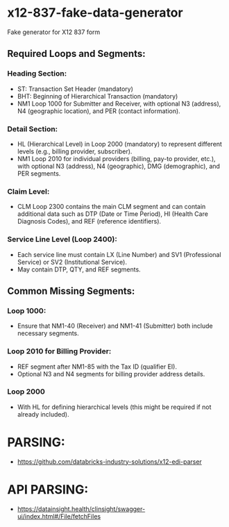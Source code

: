 # x12-837-fake-data-generator
Fake generator for X12 837 form 

## Required Loops and Segments:

### Heading Section:
- ST: Transaction Set Header (mandatory)
- BHT: Beginning of Hierarchical Transaction (mandatory)
- NM1 Loop 1000 for Submitter and Receiver, with optional N3 (address), N4 (geographic location), and PER (contact information).

### Detail Section:
- HL (Hierarchical Level) in Loop 2000 (mandatory) to represent different levels (e.g., billing provider, subscriber).
- NM1 Loop 2010 for individual providers (billing, pay-to provider, etc.), with optional N3 (address), N4 (geographic), DMG (demographic), and PER segments.

### Claim Level:
- CLM Loop 2300 contains the main CLM segment and can contain additional data such as DTP (Date or Time Period), HI (Health Care Diagnosis Codes), and REF (reference identifiers).

### Service Line Level (Loop 2400):
- Each service line must contain LX (Line Number) and SV1 (Professional Service) or SV2 (Institutional Service).
- May contain DTP, QTY, and REF segments.

## Common Missing Segments:
### Loop 1000:
- Ensure that NM1-40 (Receiver) and NM1-41 (Submitter) both include necessary segments.
### Loop 2010 for Billing Provider:
- REF segment after NM1-85 with the Tax ID (qualifier EI).
- Optional N3 and N4 segments for billing provider address details.
### Loop 2000 
- With HL for defining hierarchical levels (this might be required if not already included).

# PARSING: 
- https://github.com/databricks-industry-solutions/x12-edi-parser 

# API PARSING: 
- https://datainsight.health/clinsight/swagger-ui/index.html#/File/fetchFiles 